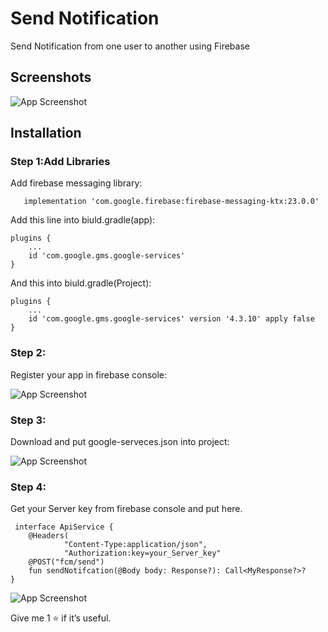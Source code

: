 
# Send Notification

Send Notification from one user to another using Firebase

## Screenshots

![App Screenshot](https://github.com/aliprogrammer7/SendNotificationExample/blob/main/Pics/pic0.png)

## Installation

### Step 1:Add Libraries

Add firebase messaging library:

```
   implementation 'com.google.firebase:firebase-messaging-ktx:23.0.0'
```


Add this line into biuld.gradle(app):

```
plugins {
    ...
    id 'com.google.gms.google-services'
}
```

And this into biuld.gradle(Project):
```
plugins {
    ...
    id 'com.google.gms.google-services' version '4.3.10' apply false
}
```
### Step 2:
Register your app in firebase console:

![App Screenshot](https://raw.githubusercontent.com/aliprogrammer7/SendNotificationApp/main/Pics/pic3.png)

### Step 3:
Download and put google-serveces.json into project:

![App Screenshot](https://github.com/aliprogrammer7/SendNotificationApp/blob/main/Pics/pic2.png)

### Step 4:

Get your Server key from firebase console and put here.
```
 interface ApiService {
    @Headers(
            "Content-Type:application/json",
            "Authorization:key=your_Server_key"
    @POST("fcm/send")
    fun sendNotifcation(@Body body: Response?): Call<MyResponse?>?
}
```

![App Screenshot](https://github.com/aliprogrammer7/SendNotificationApp/blob/main/Pics/pic1.png)


Give me 1 ⭐ if it’s useful.
